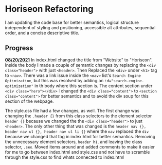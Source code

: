 # **Horiseon Refactoring**

I am updating the code base for better semantics, logical structure independent of styling and positioning, accessible alt attributes, sequential order, and a concise descriptive title. 

## **Progress**
**<u>08/20/2021</u>**
In index.html changed the title from "Website" to "Horiseon". Inside the body I made a couple of semantic changes by replacing the `<div class="header">` with just `<header>`. Then Replaced the `<div>` under `<h1>` tag to `<nav>`. There was a link issue inside the `<nav>` list's `Search Engine Optimization`, but this was resolved by adding an `id="search-engine-optimization"` in th body where this section is. The content section under `<div class="hero"></div>` I changed the `<div class="content">` to `<section class="content">` for better semantics and to avoid the div soup for this section of the webpage. 

The style.css file had a few changes, as well. The first change was changing the `.header {}` from this class selectors to the element selector `header {}` because we changed the the `<div class="header">` to just `<header>`. The only other thing that was changed is the `header nav {}, header nav ul {}, header nav ul li {}` where the `nav` replaced the `div` because we changed that tag in index.html for better semantics. Removing the unnecessary element selectors, `header h1`, and leaving the class selector, `.seo`. Moved items around and added comments to make it easier for me to go between index.html and style.css and not have to scramble through the style.css to find whats connected to index.html
